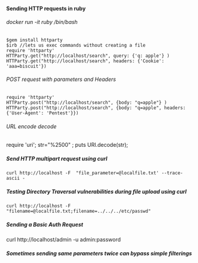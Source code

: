 #### Sending HTTP requests in ruby
###### docker run -it ruby /bin/bash
```
$gem install httparty
$irb //lets us exec commands without creating a file
require 'httparty'
HTTParty.get("http://localhost/search", query: {'q: apple'} )
HTTParty.get("http://localhost/search", headers: {'Cookie': 'aaa=biscuit'})
```

###### POST request with parameters and Headers
```
require 'httparty'
HTTParty.post("http://localhost/search", {body: "q=apple"} )
HTTParty.post("http://localhost/search", {body: "q=apple", headers: {'User-Agent': 'Pentest'}}) 
```

###### URL encode decode 
require 'uri'; str="%2500" ; puts URI.decode(str);

##### Send HTTP multipart request using curl
```
curl http://localhost -F  "file_parameter=@localfile.txt' --trace-ascii -
```

##### Testing Directory Traversal vulnerabilities during file upload using curl
```
curl http://localhost -F "filename=@localfile.txt;filename=../../../etc/passwd"
```

##### Sending a Basic Auth Request
curl http://localhost/admin -u admin:password

##### Sometimes sending same parameters twice can bypass simple filterings
